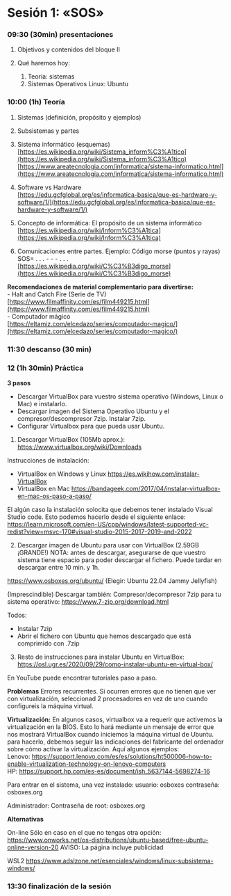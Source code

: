# Sesión 1: «SOS»

### 09:30 (30min) presentaciones  

1.  Objetivos  y contenidos del bloque II

3.  Qué haremos hoy:
	1. Teoría: sistemas
	2. Sistemas Operativos Linux: Ubuntu
  
### 10:00 (1h) Teoría

1.  Sistemas (definición, propósito y ejemplos)
    
2.  Subsistemas y partes
    
3.  Sistema informático (esquemas)  
    [https://es.wikipedia.org/wiki/Sistema_inform%C3%A1tico](https://es.wikipedia.org/wiki/Sistema_inform%C3%A1tico)  
    [https://www.areatecnologia.com/informatica/sistema-informatico.html](https://www.areatecnologia.com/informatica/sistema-informatico.html)
    
4.  Software vs Hardware  
    [https://edu.gcfglobal.org/es/informatica-basica/que-es-hardware-y-software/1/](https://edu.gcfglobal.org/es/informatica-basica/que-es-hardware-y-software/1/)
5.  Concepto de informática: El propósito de un sistema informático  
    [https://es.wikipedia.org/wiki/Inform%C3%A1tica](https://es.wikipedia.org/wiki/Inform%C3%A1tica)
    
6.  Comunicaciones entre partes. Ejemplo: Código morse (puntos y rayas) SOS= . . . - - - . . .   
   [https://es.wikipedia.org/wiki/C%C3%B3digo_morse](https://es.wikipedia.org/wiki/C%C3%B3digo_morse)  
   
**Recomendaciones de material complementario para divertirse:**  
    - Halt and Catch Fire (Serie de TV)  
    [https://www.filmaffinity.com/es/film449215.html](https://www.filmaffinity.com/es/film449215.html)  
    - Computador mágico  
    [https://eltamiz.com/elcedazo/series/computador-magico/](https://eltamiz.com/elcedazo/series/computador-magico/)  

### 11:30 descanso (30 min)  

### 12 (1h 30min) Práctica

**3 pasos**  
- Descargar VirtualBox para vuestro sistema operativo (Windows, Linux o Mac) e instalarlo.  
- Descargar imagen del Sistema Operativo Ubuntu y el compresor/descompresor 7zip. Instalar 7zip.  
- Configurar Virtualbox para que pueda usar Ubuntu.  

1. Descargar VirtualBox (105Mb aprox.):
https://www.virtualbox.org/wiki/Downloads

Instrucciones de instalación:  
- VirtualBox en Windows y Linux https://es.wikihow.com/instalar-VirtualBox  
- VirtualBox en Mac https://bandageek.com/2017/04/instalar-virtualbox-en-mac-os-paso-a-paso/  

El algún caso la instalación solocita que debemos tener instalado Visual Studio code. Esto podemos hacerlo desde el siguiente enlace:
https://learn.microsoft.com/en-US/cpp/windows/latest-supported-vc-redist?view=msvc-170#visual-studio-2015-2017-2019-and-2022

2. Descargar imagen de Ubuntu para usar con VirtualBox (2.59GB ¡GRANDE!) 
NOTA: antes de descargar, asegurarse de que vuestro sistema tiene espacio para poder descargar el fichero. Puede tardar en descargar entre 10 min. y 1h.

https://www.osboxes.org/ubuntu/
(Elegir: Ubuntu 22.04 Jammy Jellyfish)

(Imprescindible) Descargar también:
Compresor/decompresor 7zip para tu sistema operativo:
https://www.7-zip.org/download.html

Todos:
- Instalar 7zip
- Abrir el fichero con Ubuntu que hemos descargado que está comprimido con .7zip

3. Resto de instrucciones para instalar Ubuntu en VirtualBox:
https://osl.ugr.es/2020/09/29/como-instalar-ubuntu-en-virtual-box/

En YouTube puede encontrar tutoriales paso a paso.

**Problemas**
Errores recurrentes. Si ocurren errores que no tienen que ver con virtualización, seleccionad 2 procesadores en vez de uno cuando configureis la máquina virtual.

**Virtualización:**
En algunos casos, virtualbox va a requerir que activemos la virtualización en la BIOS. Esto lo hará mediante un mensaje de error que nos mostrará VirtualBox cuando iniciemos la máquina virtual de Ubuntu. para hacerlo, debemos seguir las indicaciones del fabricante del ordenador sobre cómo activar la virtualización. Aquí algunos ejemplos:  
Lenovo: https://support.lenovo.com/es/es/solutions/ht500006-how-to-enable-virtualization-technology-on-lenovo-computers  
HP: https://support.hp.com/es-es/document/ish_5637144-5698274-16  

Para entrar en el sistema, una vez instalado:
usuario: osboxes
contraseña: osboxes.org

Administrador:
Contraseña de root: osboxes.org

**Alternativas**

On-line
Sólo en caso en el que no tengas otra opción:
https://www.onworks.net/os-distributions/ubuntu-based/free-ubuntu-online-version-20
AVISO: La página incluye publicidad

WSL2
https://www.adslzone.net/esenciales/windows/linux-subsistema-windows/

### 13:30 finalización de la sesión